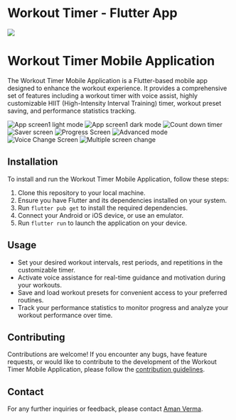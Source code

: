 
# Workout Timer - Flutter App

![](https://github.com/amanvermanbd11111/Advanced-Workout-timer.git)

# Workout Timer Mobile Application

The Workout Timer Mobile Application is a Flutter-based mobile app designed to enhance the workout experience. It provides a comprehensive set of features including a workout timer with voice assist, highly customizable HIIT (High-Intensity Interval Training) timer, workout preset saving, and performance statistics tracking.

![App screen1 light mode](/assets/images/1.png)
![App screen1 dark mode](/assets/images/2.png)
![Count down timer](/assets/images/3.png)
![Saver screen](/assets/images/4.png)
![Progress Screen](/assets/images/5.png)
![Advanced mode](/assets/images/6.png)
![Voice Change Screen](/assets/images/7.png)
![Multiple screen change ](/assets/images/8.png)


## Installation

To install and run the Workout Timer Mobile Application, follow these steps:

1. Clone this repository to your local machine.
2. Ensure you have Flutter and its dependencies installed on your system.
3. Run `flutter pub get` to install the required dependencies.
4. Connect your Android or iOS device, or use an emulator.
5. Run `flutter run` to launch the application on your device.

## Usage

- Set your desired workout intervals, rest periods, and repetitions in the customizable timer.
- Activate voice assistance for real-time guidance and motivation during your workouts.
- Save and load workout presets for convenient access to your preferred routines.
- Track your performance statistics to monitor progress and analyze your workout performance over time.

## Contributing

Contributions are welcome! If you encounter any bugs, have feature requests, or would like to contribute to the development of the Workout Timer Mobile Application, please follow the [contribution guidelines](CONTRIBUTING.md).



## Contact

For any further inquiries or feedback, please contact [Aman Verma](mailto:amanvermanbd11111@gmail.com).




